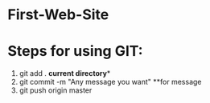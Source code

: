 # First-Web-Site


# Steps for using GIT:
1. git add . **current directory***
2. git commit -m "Any message you want" **for message
3. git push origin master
